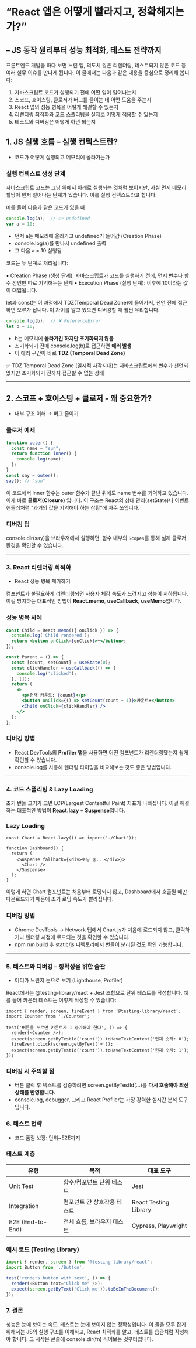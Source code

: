 
# “React 앱은 어떻게 빨라지고, 정확해지는가?”
## – JS 동작 원리부터 성능 최적화, 테스트 전략까지

프론트엔드 개발을 하다 보면 느린 앱, 의도치 않은 리렌더링, 테스트되지 않은 코드 등 여러 실무 이슈를 만나게 됩니다. 이 글에서는 다음과 같은 내용을 중심으로 정리해 봅니다:
1. 자바스크립트 코드가 실행되기 전에 어떤 일이 일어나는지
2. 스코프, 호이스팅, 클로저가 버그를 줄이는 데 어떤 도움을 주는지
3. React 앱의 성능 병목을 어떻게 해결할 수 있는지
4. 리렌더링 최적화와 코드 스플리팅을 실제로 어떻게 적용할 수 있는지
5. 테스트와 디버깅은 어떻게 하면 되는지


## 1. JS 실행 흐름 – 실행 컨텍스트란?
- 코드가 어떻게 실행되고 메모리에 올라가는가

### 실행 컨텍스트 생성 단계
자바스크립트 코드는 그냥 위에서 아래로 실행되는 것처럼 보이지만, 사실 먼저 메모리 할당이 먼저 일어나는 단계가 있습니다. 이를 실행 컨텍스트라고 합니다.

예를 들어 다음과 같은 코드가 있을 때:
```js
console.log(a);  // 👉 undefined
var a = 10;
```
- 먼저 a는 메모리에 올라가고 undefined가 들어감 (Creation Phase)
- console.log(a)를 만나서 undefined 출력
-  그 다음 a = 10 실행됨

코드는 두 단계로 처리됩니다:

• Creation Phase (생성 단계): 자바스크립트가 코드를 실행하기 전에, 먼저 변수나 함수 선언만 따로 기억해두는 단계
• Execution Phase (실행 단계): 이후에 10이라는 값이 대입됩니다.


let과 const는 이 과정에서 TDZ(Temporal Dead Zone)에 들어가서, 선언 전에 접근하면 오류가 납니다. 
이 차이를 알고 있으면 디버깅할 때 훨씬 유리합니다.

```js
console.log(b);  // ❌ ReferenceError
let b = 10;
```

- b는 메모리에 **올라가긴 하지만 초기화되지 않음**
- 초기화되기 전에 console.log(b)로 접근하면 **에러 발생**
- 이 에러 구간이 바로 **TDZ (Temporal Dead Zone)**


✅ TDZ
Temporal Dead Zone (일시적 사각지대)는 자바스크립트에서 변수가 선언되었지만 초기화되기 전까지 접근할 수 없는 상태


---

## 2. 스코프 + 호이스팅 + 클로저 - 왜 중요한가?
- 내부 구조 이해 → 버그 줄이기

### 클로저 예제
```jsx
function outer() {
  const name = "sun";
  return function inner() {
    console.log(name);
  };
}
const say = outer();
say(); // "sun"
```

이 코드에서 inner 함수는 outer 함수가 끝난 뒤에도 name 변수를 기억하고 있습니다. 이게 바로 **클로저(Closure)** 입니다. 이 구조는 React의 상태 관리(setState)나 이벤트 핸들러처럼 “과거의 값을 기억해야 하는 상황”에 자주 쓰입니다.

### 디버깅 팁
console.dir(say)을 브라우저에서 실행하면, 함수 내부의 `Scopes`를 통해 실제 클로저 환경을 확인할 수 있습니다.


---


### 3. React 리렌더링 최적화 
- React 성능 병목 제거하기

컴포넌트가 불필요하게 리렌더링되면 사용자 체감 속도가 느려지고 성능이 저하됩니다. 
이걸 방지하는 대표적인 방법이 **React.memo**, **useCallback**, **useMemo**입니다.
### 성능 병목 사례
```jsx
const Child = React.memo(({ onClick }) => {
  console.log('Child rendered');
  return <button onClick={onClick}>+</button>;
});

const Parent = () => {
  const [count, setCount] = useState(0);
  const clickHandler = useCallback(() => {
    console.log('clicked');
  }, []);
  return (
    <>
      <p>현재 카운트: {count}</p>
      <button onClick={() => setCount(count + 1)}>카운트+</button>
      <Child onClick={clickHandler} />
    </>
  );
};
```
### 디버깅 방법
- React DevTools의 **Profiler 탭**을 사용하면 어떤 컴포넌트가 리렌더링됐는지 쉽게 확인할 수 있습니다.
- console.log를 사용해 렌더링 타이밍을 비교해보는 것도 좋은 방법입니다.

---

### 4. 코드 스플리팅 & Lazy Loading

초기 번들 크기가 크면 LCP(Largest Contentful Paint) 지표가 나빠집니다. 
이걸 해결하는 대표적인 방법이 **React.lazy + Suspense**입니다.

### Lazy Loading
```tsx
const Chart = React.lazy(() => import('./Chart'));

function Dashboard() {
  return (
    <Suspense fallback={<div>로딩 중...</div>}>
      <Chart />
    </Suspense>
  );
}
```

이렇게 하면 Chart 컴포넌트는 처음부터 로딩되지 않고, Dashboard에서 호출될 때만 다운로드되기 때문에 초기 로딩 속도가 빨라집니다.

### 디버깅 방법
- Chrome DevTools → Network 탭에서 Chart.js가 처음에 로드되지 않고, 클릭하거나 렌더링 시점에 로드되는 것을 확인할 수 있습니다.
- npm run build 후 static/js 디렉토리에서 번들이 분리된 것도 확인 가능합니다.


---


### 5. 테스트와 디버깅 – 정확성을 위한 습관
-  어디가 느린지 눈으로 보기 (Lighthouse, Profiler)

React에서는 @testing-library/react + Jest 조합으로 단위 테스트를 작성합니다. 
예를 들어 카운터 테스트는 이렇게 작성할 수 있습니다:
```tsx
import { render, screen, fireEvent } from '@testing-library/react';
import Counter from './Counter';

test('버튼을 누르면 카운트가 1 증가해야 한다', () => {
  render(<Counter />);
  expect(screen.getByTestId('count')).toHaveTextContent('현재 숫자: 0');
  fireEvent.click(screen.getByText('+'));
  expect(screen.getByTestId('count')).toHaveTextContent('현재 숫자: 1');
});
```

### 디버깅 시 주의할 점

- 버튼 클릭 후 텍스트를 검증하려면 screen.getByTestId(...)를 **다시 호출해야 최신 상태를 반영합니다.**
- console.log, debugger, 그리고 React Profiler는 가장 강력한 실시간 분석 도구입니다.



### 6. 테스트 전략
-  코드 품질 보장: 단위~E2E까지
### 테스트 계층

|**유형**|**목적**|**대표 도구**|
|---|---|---|
|Unit Test|함수/컴포넌트 단위 테스트|Jest|
|Integration|컴포넌트 간 상호작용 테스트|React Testing Library|
|E2E (End-to-End)|전체 흐름, 브라우저 테스트|Cypress, Playwright|

### 예시 코드 (Testing Library)
```js
import { render, screen } from '@testing-library/react';
import Button from './Button';

test('renders button with text', () => {
  render(<Button text="Click me" />);
  expect(screen.getByText('Click me')).toBeInTheDocument();
});
```


### 7. 결론
성능은 눈에 보이는 속도, 테스트는 눈에 보이지 않는 정확성입니다.
이 둘을 모두 잡기 위해서는 JS의 실행 구조를 이해하고, React 최적화를 알고, 테스트를 습관처럼 작성해야 합니다.
그 시작은 콘솔에 console.dir(fn) 찍어보는 것부터입니다.






